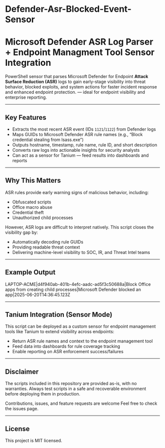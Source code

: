 # Defender-Asr-Blocked-Event-Sensor
# Microsoft Defender ASR Log Parser + Endpoint Managment Tool Sensor Integration

PowerShell sensor that parses Microsoft Defender for Endpoint **Attack Surface Reduction (ASR)** logs to gain early-stage visibility into threat behavior, blocked exploits, and system actions for faster incident response and enhanced endpoint protection. — ideal for endpoint visibility and enterprise reporting.

---

## Key Features

- Extracts the most recent ASR event (IDs `1121`/`1122`) from Defender logs
- Maps GUIDs to Microsoft Defender ASR rule names (e.g., “Block credential stealing from lsass.exe”)
- Outputs hostname, timestamp, rule name, rule ID, and short description
- Converts raw logs into actionable insights for security analysts
- Can act as a sensor for Tanium — feed results into dashboards and reports

---

## Why This Matters

ASR rules provide early warning signs of malicious behavior, including:

- Obfuscated scripts
- Office macro abuse
- Credential theft
- Unauthorized child processes

However, ASR logs are difficult to interpret natively. This script closes the visibility gap by:

- Automatically decoding rule GUIDs
- Providing readable threat context
- Delivering machine-level visibility to SOC, IR, and Threat Intel teams

---

## Example Output
LAPTOP-ACME|d4f940ab-401b-4efc-aadc-ad5f3c50688a|Block Office apps from creating child processes|Microsoft Defender blocked an app|2025-06-20T14:36:45.123Z

---

## Tanium Integration (Sensor Mode)

This script can be deployed as a custom sensor for endpoint management tools like Tanium to extend visibility across endpoints:

- Return ASR rule names and context to the endpoint management tool
- Feed data into dashboards for rule coverage tracking
- Enable reporting on ASR enforcement success/failures

---

## Disclaimer
The scripts included in this repository are provided as-is, with no warranties. Always test scripts in a safe and recoverable environment before deploying them in production.

Contributions, issues, and feature requests are welcome
Feel free to check the issues page.

---

## License
This project is MIT licensed.

